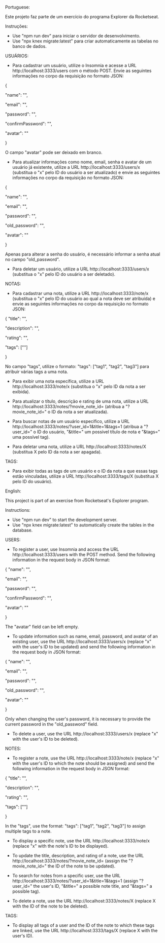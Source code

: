Portuguese:

Este projeto faz parte de um exercício do programa Explorer da Rocketseat.

Instruções:
- Use "npm run dev" para iniciar o servidor de desenvolvimento.
- Use "npx knex migrate:latest" para criar automaticamente as tabelas no banco de dados.

USUÁRIOS:

- Para cadastrar um usuário, utilize o Insomnia e acesse a URL http://localhost:3333/users com o método POST. Envie as seguintes informações no corpo da requisição no formato JSON:

{

  "name": "",

  "email": "",

  "password": "",

  "confirmPassword": "",

  "avatar": ""

}

  O campo "avatar" pode ser deixado em branco.

- Para atualizar informações como nome, email, senha e avatar de um usuário já existente, utilize a URL http://localhost:3333/users/x (substitua o "x" pelo ID do usuário a ser atualizado) e envie as seguintes informações no corpo da requisição no formato JSON:

{

  "name": "",

  "email": "",

  "password": "",

  "old_password": "",

  "avatar": ""

}

  Apenas para alterar a senha do usuário, é necessário informar a senha atual no campo "old_password".

- Para deletar um usuário, utilize a URL http://localhost:3333/users/x (substitua o "x" pelo ID do usuário a ser deletado).

NOTAS:

- Para cadastrar uma nota, utilize a URL http://localhost:3333/note/x (substitua o "x" pelo ID do usuário ao qual a nota deve ser atribuída) e envie as seguintes informações no corpo da requisição no formato JSON:

{
  "title": "",

  "description": "",

  "rating": "",

  "tags": [""]

}

  No campo "tags", utilize o formato: "tags": ["tag1", "tag2", "tag3"] para atribuir várias tags a uma nota.

- Para exibir uma nota específica, utilize a URL http://localhost:3333/note/x (substitua o "x" pelo ID da nota a ser exibida).

- Para atualizar o título, descrição e rating de uma nota, utilize a URL http://localhost:3333/notes/?movie_note_id= (atribua a "?movie_note_id=" o ID da nota a ser atualizada).

- Para buscar notas de um usuário específico, utilize a URL http://localhost:3333/notes/?user_id=1&title=1&tags=1 (atribua a "?user_id=" o ID do usuário, "&title=" um possível título de nota e "&tags=" uma possível tag).

- Para deletar uma nota, utilize a URL http://localhost:3333/notes/X (substitua X pelo ID da nota a ser apagada).

TAGS:

- Para exibir todas as tags de um usuário e o ID da nota a que essas tags estão vinculadas, utilize a URL http://localhost:3333/tags/X (substitua X pelo ID do usuário).

English:

This project is part of an exercise from Rocketseat's Explorer program.

Instructions:
- Use "npm run dev" to start the development server.
- Use "npx knex migrate:latest" to automatically create the tables in the database.

USERS:

- To register a user, use Insomnia and access the URL http://localhost:3333/users with the POST method. Send the following information in the request body in JSON format:

{
  "name": "",

  "email": "",

  "password": "",

  "confirmPassword": "",

  "avatar": ""

}

  The "avatar" field can be left empty.

- To update information such as name, email, password, and avatar of an existing user, use the URL http://localhost:3333/users/x (replace "x" with the user's ID to be updated) and send the following information in the request body in JSON format:

{
  "name": "",

  "email": "",

  "password": "",

  "old_password": "",

  "avatar": ""

}

  Only when changing the user's password, it is necessary to provide the current password in the "old_password" field.

- To delete a user, use the URL http://localhost:3333/users/x (replace "x" with the user's ID to be deleted).

NOTES:

- To register a note, use the URL http://localhost:3333/note/x (replace "x" with the user's ID to which the note should be assigned) and send the following information in the request body in JSON format:

{
  "title": "",

  "description": "",

  "rating": "",

  "tags": [""]

}

  In the "tags", use the format: "tags": ["tag1", "tag2", "tag3"] to assign multiple tags to a note.

- To display a specific note, use the URL http://localhost:3333/note/x (replace "x" with the note's ID to be displayed).

- To update the title, description, and rating of a note, use the URL http://localhost:3333/notes/?movie_note_id= (assign the "?movie_note_id=" the ID of the note to be updated).

- To search for notes from a specific user, use the URL http://localhost:3333/notes/?user_id=1&title=1&tags=1 (assign "?user_id=" the user's ID, "&title=" a possible note title, and "&tags=" a possible tag).

- To delete a note, use the URL http://localhost:3333/notes/X (replace X with the ID of the note to be deleted).

TAGS:

- To display all tags of a user and the ID of the note to which these tags are linked, use the URL http://localhost:3333/tags/X (replace X with the user's ID).

